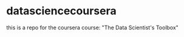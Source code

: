 datasciencecoursera
===================

this is a repo for the coursera course: "The Data Scientist's Toolbox"
